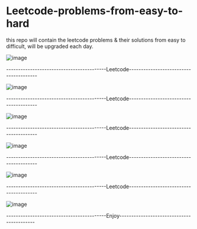 # Leetcode-problems-from-easy-to-hard
this repo will contain the leetcode problems &amp; their solutions from easy to difficult, will be upgraded each day.


![image](https://github.com/user-attachments/assets/dde5f816-fadd-44a1-ae8d-50809d76d7ea)

------------------------------------------Leetcode---------------------------------------

![image](https://github.com/user-attachments/assets/5a8510da-7f8d-453d-8ba3-823362def236)

------------------------------------------Leetcode---------------------------------------

![image](https://github.com/user-attachments/assets/797956f6-4e98-4cfe-9680-ceac7c52fa76)

------------------------------------------Leetcode---------------------------------------

![image](https://github.com/user-attachments/assets/8847eee4-a86d-415e-85fb-c3bd1ec5d091)

------------------------------------------Leetcode---------------------------------------

![image](https://github.com/user-attachments/assets/0db36672-e114-4795-b2dd-ab567e16e51d)

------------------------------------------Leetcode---------------------------------------

![image](https://github.com/user-attachments/assets/1ca3bae3-0bdc-44df-bbde-81c6c3681d8c)

------------------------------------------Enjoy------------------------------------------
